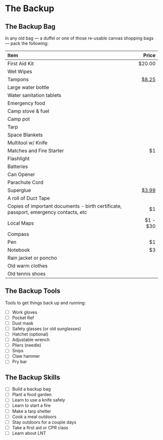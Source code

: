 # The Backup

## The Backup Bag

In any old bag — a duffel or one of those re-usable canvas shopping bags — pack the following:

| Item | Price |
|:---|---:|
| First Aid Kit | $20.00 |
| Wet Wipes | |
| Tampons | [$8.25](https://www.amazon.com/Playtex-Flex-Fit-Technology-Multi-Pack-Unscented/dp/B00HT6E522/) |
| Large water bottle | |
| Water sanitation tablets | |
| Emergency food | |
| Camp stove & fuel | |
| Camp pot | |
| Tarp | |
| Space Blankets | |
| Multitool w/ Knife | |
| Matches and Fire Starter | $1 |
| Flashlight |  |
| Batteries |  |
| Can Opener |  |
| Parachute Cord |  |
| Superglue | [$3.99](https://www.amazon.com/Gorilla-7800101-Super-Glue-Clear/dp/B001C5I4BO/ref=sr_1_7) |
| A roll of Duct Tape |  |
| Copies of important documents - birth certificate, passport, emergency contacts, etc | $1 |
| Local Maps | $1 - $30 |
| Compass |  |
| Pen | $1 |
| Notebook | $3 |
| Rain jacket or poncho | |
| Old warm clothes | |
| Old tennis shoes | |

## The Backup Tools

Tools to get things back up and running:

- [ ] Work gloves
- [ ] Pocket Ref
- [ ] Dust mask
- [ ] Safety glasses (or old sunglasses)
- [ ] Hatchet (optional)
- [ ] Adjustable wrench
- [ ] Pliers (needle)
- [ ] Snips
- [ ] Claw hammer
- [ ] Pry bar

## The Backup Skills

- [ ] Build a backup bag
- [ ] Plant a food garden
- [ ] Learn to use a knife safely
- [ ] Learn to start a fire
- [ ] Make a tarp shelter
- [ ] Cook a meal outdoors
- [ ] Stay outdoors for a couple days
- [ ] Take a first aid or CPR class
- [ ] Learn about LNT
